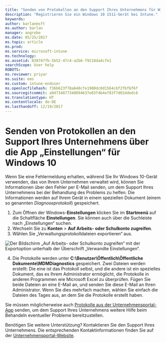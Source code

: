 ```yaml
---
title: "Senden von Protokollen an den Support Ihres Unternehmens für Windows 10-Geräte | Microsoft-Dokumentation"
description: "Registrieren Sie ein Windows 10 1511-Gerät bei Intune."
keywords: 
author: barlanmsft
ms.author: barlan
manager: angrobe
ms.date: 05/25/2017
ms.topic: article
ms.prod: 
ms.service: microsoft-intune
ms.technology: 
ms.assetid: 038747fb-5b52-47c4-a2b6-f9218da4cfe1
searchScope: User help
ROBOTS: 
ms.reviewer: priyar
ms.suite: ems
ms.custom: intune-enduser
ms.openlocfilehash: f36b623f78a640cfe1900dc0d1564cbf2fbfbf6f
ms.sourcegitcommit: a9d734877340894637e03f4b4ef83f7d01ddedc8
ms.translationtype: HT
ms.contentlocale: de-DE
ms.lasthandoff: 12/19/2017
---
```

# <a name="send-logs-to-your-company-support-from-the-settings-app-for-windows-10"></a>Senden von Protokollen an den Support Ihres Unternehmens über die App „Einstellungen“ für Windows 10

Wenn Sie eine Fehlermeldung erhalten, während Sie Ihr Windows 10-Gerät verwenden, das von Ihrem Unternehmen verwaltet wird, können Sie Informationen über den Fehler per E-Mail senden, um dem Support Ihres Unternehmens bei der Behandlung des Problems zu helfen. Die Informationen werden auf Ihrem Gerät in einem speziellen Dokument (einem so genannten _Diagnoseprotokoll_) gespeichert.

1.  Zum Öffnen der Windows-**Einstellungen** klicken Sie im **Startmenü** auf die Schaltfläche **Einstellungen**. Sie können auch über die Suchleiste nach „Einstellungen“ suchen.
2.  Wechseln Sie zu **Konten** > **Auf Arbeits- oder Schulkonto zugreifen**.
3.  Wählen Sie „Verwaltungsprotokolldateien exportieren“ aus.

  ![Der Bildschirm „Auf Arbeits- oder Schulkonto zugreifen“ mit der Exportoption unterhalb der Überschrift „Verwandte Einstellungen“.](./media/w10-export-logs.png)

4. Die Protokolle werden unter **C:\Benutzer\Öffentlich\Öffentliche Dokumente\MDMDiagnostics** gespeichert. Zwei Dateien werden erstellt: Die eine ist das Protokoll selbst, und die andere ist ein spezielles Dokument, das es Ihrem Administrator ermöglicht, die Protokolle in anderen Programmen wie Microsoft Excel zu überprüfen. Fügen Sie beide Dateien an eine E-Mail an, und senden Sie diese E-Mail an Ihren Administrator. Wenn Sie dies mehrfach machen, wählen Sie einfach die Dateien des Tages aus, an dem Sie die Protokolle erstellt haben. 

Sie müssen möglicherweise auch [Protokolle aus der Unternehmensportal-App](send-logs-to-your-it-admin-cp-windows.md) senden, um dem Support Ihres Unternehmens weitere Hilfe beim Behandeln eventueller Probleme bereitzustellen. 

Benötigen Sie weitere Unterstützung? Kontaktieren Sie den Support Ihres Unternehmens. Die entsprechenden Kontaktinformationen finden Sie auf der [Unternehmensportal-Website](https://portal.manage.microsoft.com#HelpDeskDialog).
